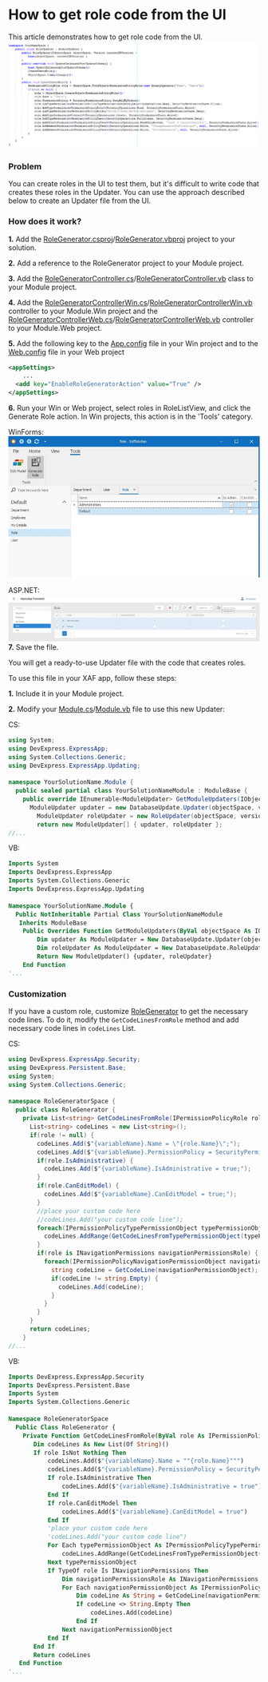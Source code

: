 # How to get role code from the UI

This article demonstrates how to get role code from the UI.
![](images/result.png)

### Problem
You can create roles in the UI to test them, but it's difficult to write code that creates these roles in the Updater. 
You can use the approach described below to create an Updater file from the UI.


### How does it work?
 **1.** Add the [RoleGenerator.csproj](CS/RoleGenerator/RoleGenerator.csproj)/[RoleGenerator.vbproj](VB/RoleGenerator/RoleGenerator.vbproj) project to your solution.
 
 **2.** Add a reference to the RoleGenerator project to your Module project.
 
 **3.** Add the [RoleGeneratorController.cs](CS/XafSolution.Module/Controllers/RoleGeneratorController.cs)/[RoleGeneratorController.vb](VB/XafSolution.Module/Controllers/RoleGeneratorController.vb) class to your Module project.
 
 **4.** Add the [RoleGeneratorControllerWin.cs](CS/XafSolution.Module.Win/Controllers/RoleGeneratorControllerWin.cs)/[RoleGeneratorControllerWin.vb](VB/XafSolution.Module.Win/Controllers/RoleGeneratorControllerWin.vb) controller to your Module.Win project and the [RoleGeneratorControllerWeb.cs](CS/XafSolution.Module.Web/Controllers/RoleGeneratorControllerWeb.cs)/[RoleGeneratorControllerWeb.vb](VB/XafSolution.Module.Web/Controllers/RoleGeneratorControllerWeb.vb) controller to your Module.Web project.
 
 **5.** Add the following key to the [App.config](XafSolution.Module.Win/app.config) file in your Win project and to the [Web.config](XafSolution.Module.Web/Web.config) file in your Web project
``` xml
<appSettings>
    ...
  <add key="EnableRoleGeneratorAction" value="True" />
</appSettings>
```
 **6.** Run your Win or Web project, select roles in RoleListView, and click the Generate Role action. In Win projects, this action is in the 'Tools' category.
 
 WinForms:
    ![](images/win.jpg)
    
ASP.NET:
    ![](images/web.jpg)
 **7.** Save the file. 
 
 You will get a ready-to-use Updater file with the code that creates roles.
 
 
 To use this file in your XAF app, follow these steps:
 
 **1.** Include it in your Module project.
 
 **2.** Modify your [Module.cs](CS/XafSolution.Module/Module.cs)/[Module.vb](VB/XafSolution.Module/Module.vb) file to use this new Updater:
 
CS:
``` csharp
using System;
using DevExpress.ExpressApp;
using System.Collections.Generic;
using DevExpress.ExpressApp.Updating;

namespace YourSolutionName.Module {
  public sealed partial class YourSolutionNameModule : ModuleBase {
    public override IEnumerable<ModuleUpdater> GetModuleUpdaters(IObjectSpace objectSpace, Version versionFromDB) {
      ModuleUpdater updater = new DatabaseUpdate.Updater(objectSpace, versionFromDB);
        ModuleUpdater roleUpdater = new RoleUpdater(objectSpace, versionFromDB);
    	return new ModuleUpdater[] { updater, roleUpdater };
//...
```
VB:
``` vb
Imports System
Imports DevExpress.ExpressApp
Imports System.Collections.Generic
Imports DevExpress.ExpressApp.Updating

Namespace YourSolutionName.Module {
  Public NotInheritable Partial Class YourSolutionNameModule
   Inherits ModuleBase
    Public Overrides Function GetModuleUpdaters(ByVal objectSpace As IObjectSpace, ByVal versionFromDB As Version) As IEnumerable(Of ModuleUpdater)
        Dim updater As ModuleUpdater = New DatabaseUpdate.Updater(objectSpace, versionFromDB)
        Dim roleUpdater As ModuleUpdater = New DatabaseUpdate.RoleUpdater(objectSpace, versionFromDB)
        Return New ModuleUpdater() {updater, roleUpdater}
    End Function
'...
```

### Customization
If you have a custom role, customize [RoleGenerator](RoleGenerator/RoleGenerator.cs) to get the necessary code lines.
To do it, modify the `GetCodeLinesFromRole` method and add necessary code lines in `codeLines` List.

CS:
``` csharp
using DevExpress.ExpressApp.Security;
using DevExpress.Persistent.Base;
using System;
using System.Collections.Generic;

namespace RoleGeneratorSpace {
  public class RoleGenerator {
    private List<string> GetCodeLinesFromRole(IPermissionPolicyRole role) {
      List<string> codeLines = new List<string>();
      if(role != null) {
        codeLines.Add($"{variableName}.Name = \"{role.Name}\";");
        codeLines.Add($"{variableName}.PermissionPolicy = SecurityPermissionPolicy.{role.PermissionPolicy.ToString()};");
        if(role.IsAdministrative) {
          codeLines.Add($"{variableName}.IsAdministrative = true;");
        }
        if(role.CanEditModel) {
          codeLines.Add($"{variableName}.CanEditModel = true;");
        }
        //place your custom code here
        //codeLines.Add("your custom code line");
        foreach(IPermissionPolicyTypePermissionObject typePermissionObject in role.TypePermissions) {
          codeLines.AddRange(GetCodeLinesFromTypePermissionObject(typePermissionObject));
        }
        if(role is INavigationPermissions navigationPermissionsRole) {
          foreach(IPermissionPolicyNavigationPermissionObject navigationPermissionObject in navigationPermissionsRole.NavigationPermissions) {
            string codeLine = GetCodeLine(navigationPermissionObject);
            if(codeLine != string.Empty) {
              codeLines.Add(codeLine);
            }
          }
        }
      }
      return codeLines;
    }
//...
```

VB:
``` vb
Imports DevExpress.ExpressApp.Security
Imports DevExpress.Persistent.Base
Imports System
Imports System.Collections.Generic

Namespace RoleGeneratorSpace
  Public Class RoleGenerator {
    Private Function GetCodeLinesFromRole(ByVal role As IPermissionPolicyRole) As List(Of String)
       Dim codeLines As New List(Of String)()
       If role IsNot Nothing Then
           codeLines.Add($"{variableName}.Name = ""{role.Name}""")
           codeLines.Add($"{variableName}.PermissionPolicy = SecurityPermissionPolicy.{role.PermissionPolicy.ToString()}")
           If role.IsAdministrative Then
               codeLines.Add($"{variableName}.IsAdministrative = true")
           End If
           If role.CanEditModel Then
               codeLines.Add($"{variableName}.CanEditModel = true")
           End If
           'place your custom code here
           'codeLines.Add("your custom code line")
           For Each typePermissionObject As IPermissionPolicyTypePermissionObject In role.TypePermissions
               codeLines.AddRange(GetCodeLinesFromTypePermissionObject(typePermissionObject))
           Next typePermissionObject
           If TypeOf role Is INavigationPermissions Then
               Dim navigationPermissionsRole As INavigationPermissions = CType(role, INavigationPermissions)
               For Each navigationPermissionObject As IPermissionPolicyNavigationPermissionObject In navigationPermissionsRole.NavigationPermissions
                   Dim codeLine As String = GetCodeLine(navigationPermissionObject)
                   If codeLine <> String.Empty Then
                       codeLines.Add(codeLine)
                   End If
               Next navigationPermissionObject
           End If
       End If
       Return codeLines
   End Function
'...
```
